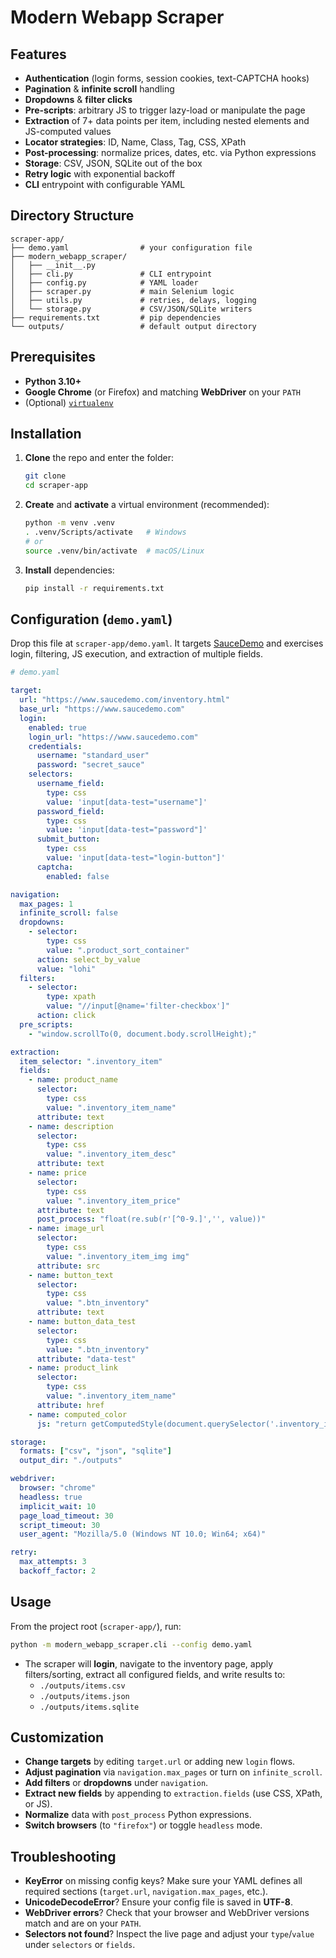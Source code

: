 # Modern Webapp Scraper

## Features

- **Authentication** (login forms, session cookies, text-CAPTCHA hooks)  
- **Pagination** & **infinite scroll** handling  
- **Dropdowns** & **filter clicks**  
- **Pre-scripts**: arbitrary JS to trigger lazy-load or manipulate the page  
- **Extraction** of 7+ data points per item, including nested elements and JS-computed values  
- **Locator strategies**: ID, Name, Class, Tag, CSS, XPath  
- **Post-processing**: normalize prices, dates, etc. via Python expressions  
- **Storage**: CSV, JSON, SQLite out of the box  
- **Retry logic** with exponential backoff  
- **CLI** entrypoint with configurable YAML  

## Directory Structure

```
scraper-app/
├── demo.yaml                # your configuration file
├── modern_webapp_scraper/
│   ├── __init__.py
│   ├── cli.py               # CLI entrypoint
│   ├── config.py            # YAML loader
│   ├── scraper.py           # main Selenium logic
│   ├── utils.py             # retries, delays, logging
│   └── storage.py           # CSV/JSON/SQLite writers
├── requirements.txt         # pip dependencies
└── outputs/                 # default output directory
```

## Prerequisites

- **Python 3.10+**  
- **Google Chrome** (or Firefox) and matching **WebDriver** on your `PATH`  
- (Optional) [`virtualenv`](https://docs.python.org/3/library/venv.html)  

## Installation

1. **Clone** the repo and enter the folder:
   ```bash
   git clone
   cd scraper-app
   ```
2. **Create** and **activate** a virtual environment (recommended):
   ```bash
   python -m venv .venv
   . .venv/Scripts/activate   # Windows
   # or
   source .venv/bin/activate  # macOS/Linux
   ```
3. **Install** dependencies:
   ```bash
   pip install -r requirements.txt
   ```

## Configuration (`demo.yaml`)

Drop this file at `scraper-app/demo.yaml`. It targets [SauceDemo](https://www.saucedemo.com) and exercises login, filtering, JS execution, and extraction of multiple fields.

```yaml
# demo.yaml

target:
  url: "https://www.saucedemo.com/inventory.html"
  base_url: "https://www.saucedemo.com"
  login:
    enabled: true
    login_url: "https://www.saucedemo.com"
    credentials:
      username: "standard_user"
      password: "secret_sauce"
    selectors:
      username_field:
        type: css
        value: 'input[data-test="username"]'
      password_field:
        type: css
        value: 'input[data-test="password"]'
      submit_button:
        type: css
        value: 'input[data-test="login-button"]'
      captcha:
        enabled: false

navigation:
  max_pages: 1
  infinite_scroll: false
  dropdowns:
    - selector:
        type: css
        value: ".product_sort_container"
      action: select_by_value
      value: "lohi"
  filters:
    - selector:
        type: xpath
        value: "//input[@name='filter-checkbox']"
      action: click
  pre_scripts:
    - "window.scrollTo(0, document.body.scrollHeight);"

extraction:
  item_selector: ".inventory_item"
  fields:
    - name: product_name
      selector:
        type: css
        value: ".inventory_item_name"
      attribute: text
    - name: description
      selector:
        type: css
        value: ".inventory_item_desc"
      attribute: text
    - name: price
      selector:
        type: css
        value: ".inventory_item_price"
      attribute: text
      post_process: "float(re.sub(r'[^0-9.]','', value))"
    - name: image_url
      selector:
        type: css
        value: ".inventory_item_img img"
      attribute: src
    - name: button_text
      selector:
        type: css
        value: ".btn_inventory"
      attribute: text
    - name: button_data_test
      selector:
        type: css
        value: ".btn_inventory"
      attribute: "data-test"
    - name: product_link
      selector:
        type: css
        value: ".inventory_item_name"
      attribute: href
    - name: computed_color
      js: "return getComputedStyle(document.querySelector('.inventory_item_name')).color;"

storage:
  formats: ["csv", "json", "sqlite"]
  output_dir: "./outputs"

webdriver:
  browser: "chrome"
  headless: true
  implicit_wait: 10
  page_load_timeout: 30
  script_timeout: 30
  user_agent: "Mozilla/5.0 (Windows NT 10.0; Win64; x64)"

retry:
  max_attempts: 3
  backoff_factor: 2
```

## Usage

From the project root (`scraper-app/`), run:

```bash
python -m modern_webapp_scraper.cli --config demo.yaml
```

- The scraper will **login**, navigate to the inventory page, apply filters/sorting, extract all configured fields, and write results to:
  - `./outputs/items.csv`
  - `./outputs/items.json`
  - `./outputs/items.sqlite`

## Customization

- **Change targets** by editing `target.url` or adding new `login` flows.  
- **Adjust pagination** via `navigation.max_pages` or turn on `infinite_scroll`.  
- **Add filters** or **dropdowns** under `navigation`.  
- **Extract new fields** by appending to `extraction.fields` (use CSS, XPath, or JS).  
- **Normalize** data with `post_process` Python expressions.  
- **Switch browsers** (to `"firefox"`) or toggle `headless` mode.  

## Troubleshooting

- **KeyError** on missing config keys? Make sure your YAML defines all required sections (`target.url`, `navigation.max_pages`, etc.).  
- **UnicodeDecodeError**? Ensure your config file is saved in **UTF-8**.  
- **WebDriver errors**? Check that your browser and WebDriver versions match and are on your `PATH`.  
- **Selectors not found**? Inspect the live page and adjust your `type`/`value` under `selectors` or `fields`.  
